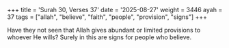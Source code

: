 +++
title = 'Surah 30, Verses 37'
date = '2025-08-27'
weight = 3446
ayah = 37
tags = ["allah", "believe", "faith", "people", "provision", "signs"]
+++

Have they not seen that Allah gives abundant or limited provisions to whoever He wills? Surely in this are signs for people who believe.